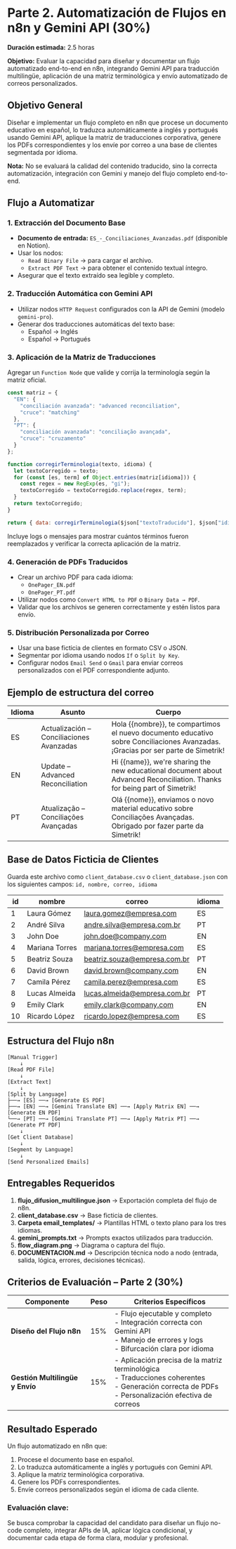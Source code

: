 # Parte 2. Automatización de Flujos en n8n y Gemini API (30%)

**Duración estimada:** 2.5 horas

**Objetivo:** Evaluar la capacidad para diseñar y documentar un flujo automatizado end-to-end en n8n, integrando Gemini API para traducción multilingüe, aplicación de una matriz terminológica y envío automatizado de correos personalizados.

## Objetivo General

Diseñar e implementar un flujo completo en n8n que procese un documento educativo en español, lo traduzca automáticamente a inglés y portugués usando Gemini API, aplique la matriz de traducciones corporativa, genere los PDFs correspondientes y los envíe por correo a una base de clientes segmentada por idioma.

**Nota:** No se evaluará la calidad del contenido traducido, sino la correcta automatización, integración con Gemini y manejo del flujo completo end-to-end.

## Flujo a Automatizar

### 1. Extracción del Documento Base
- **Documento de entrada:** `ES_-_Conciliaciones_Avanzadas.pdf` (disponible en Notion).
- Usar los nodos:
  - `Read Binary File` → para cargar el archivo.
  - `Extract PDF Text` → para obtener el contenido textual íntegro.
- Asegurar que el texto extraído sea legible y completo.

### 2. Traducción Automática con Gemini API
- Utilizar nodos `HTTP Request` configurados con la API de Gemini (modelo `gemini-pro`).
- Generar dos traducciones automáticas del texto base:
  - Español → Inglés
  - Español → Portugués

### 3. Aplicación de la Matriz de Traducciones

Agregar un `Function Node` que valide y corrija la terminología según la matriz oficial.

```javascript
const matriz = {
  "EN": { 
    "conciliación avanzada": "advanced reconciliation",
    "cruce": "matching" 
  },
  "PT": { 
    "conciliación avanzada": "conciliação avançada",
    "cruce": "cruzamento" 
  }
};

function corregirTerminologia(texto, idioma) {
  let textoCorregido = texto;
  for (const [es, term] of Object.entries(matriz[idioma])) {
    const regex = new RegExp(es, "gi");
    textoCorregido = textoCorregido.replace(regex, term);
  }
  return textoCorregido;
}

return { data: corregirTerminologia($json["textoTraducido"], $json["idioma"]) };
```

Incluye logs o mensajes para mostrar cuántos términos fueron reemplazados y verificar la correcta aplicación de la matriz.

### 4. Generación de PDFs Traducidos
- Crear un archivo PDF para cada idioma:
  - `OnePager_EN.pdf`
  - `OnePager_PT.pdf`
- Utilizar nodos como `Convert HTML to PDF` o `Binary Data → PDF`.
- Validar que los archivos se generen correctamente y estén listos para envío.

### 5. Distribución Personalizada por Correo
- Usar una base ficticia de clientes en formato CSV o JSON.
- Segmentar por idioma usando nodos `If` o `Split by Key`.
- Configurar nodos `Email Send` o `Gmail` para enviar correos personalizados con el PDF correspondiente adjunto.

## Ejemplo de estructura del correo

| Idioma | Asunto | Cuerpo |
|--------|--------|--------|
| ES | Actualización – Conciliaciones Avanzadas | Hola {{nombre}}, te compartimos el nuevo documento educativo sobre Conciliaciones Avanzadas. ¡Gracias por ser parte de Simetrik! |
| EN | Update – Advanced Reconciliation | Hi {{name}}, we're sharing the new educational document about Advanced Reconciliation. Thanks for being part of Simetrik! |
| PT | Atualização – Conciliações Avançadas | Olá {{nome}}, enviamos o novo material educativo sobre Conciliações Avançadas. Obrigado por fazer parte da Simetrik! |

## Base de Datos Ficticia de Clientes

Guarda este archivo como `client_database.csv` o `client_database.json` con los siguientes campos: `id, nombre, correo, idioma`

| id | nombre | correo | idioma |
|----|--------|--------|--------|
| 1 | Laura Gómez | laura.gomez@empresa.com | ES |
| 2 | André Silva | andre.silva@empresa.com.br | PT |
| 3 | John Doe | john.doe@company.com | EN |
| 4 | Mariana Torres | mariana.torres@empresa.com | ES |
| 5 | Beatriz Souza | beatriz.souza@empresa.com.br | PT |
| 6 | David Brown | david.brown@company.com | EN |
| 7 | Camila Pérez | camila.perez@empresa.com | ES |
| 8 | Lucas Almeida | lucas.almeida@empresa.com.br | PT |
| 9 | Emily Clark | emily.clark@company.com | EN |
| 10 | Ricardo López | ricardo.lopez@empresa.com | ES |

## Estructura del Flujo n8n

```
[Manual Trigger]
    ↓
[Read PDF File]
    ↓
[Extract Text]
    ↓
[Split by Language]
├──→ [ES] ──→ [Generate ES PDF]
├──→ [EN] ──→ [Gemini Translate EN] ──→ [Apply Matrix EN] ──→ [Generate EN PDF]
└──→ [PT] ──→ [Gemini Translate PT] ──→ [Apply Matrix PT] ──→ [Generate PT PDF]
    ↓
[Get Client Database]
    ↓
[Segment by Language]
    ↓
[Send Personalized Emails]
```

## Entregables Requeridos

1. **flujo_difusion_multilingue.json** → Exportación completa del flujo de n8n.
2. **client_database.csv** → Base ficticia de clientes.
3. **Carpeta email_templates/** → Plantillas HTML o texto plano para los tres idiomas.
4. **gemini_prompts.txt** → Prompts exactos utilizados para traducción.
5. **flow_diagram.png** → Diagrama o captura del flujo.
6. **DOCUMENTACION.md** → Descripción técnica nodo a nodo (entrada, salida, lógica, errores, decisiones técnicas).

## Criterios de Evaluación – Parte 2 (30%)

| Componente | Peso | Criterios Específicos |
|-----------|------|----------------------|
| **Diseño del Flujo n8n** | 15% | - Flujo ejecutable y completo<br>- Integración correcta con Gemini API<br>- Manejo de errores y logs<br>- Bifurcación clara por idioma |
| **Gestión Multilingüe y Envío** | 15% | - Aplicación precisa de la matriz terminológica<br>- Traducciones coherentes<br>- Generación correcta de PDFs<br>- Personalización efectiva de correos |

## Resultado Esperado

Un flujo automatizado en n8n que:

1. Procese el documento base en español.
2. Lo traduzca automáticamente a inglés y portugués con Gemini API.
3. Aplique la matriz terminológica corporativa.
4. Genere los PDFs correspondientes.
5. Envíe correos personalizados según el idioma de cada cliente.

### Evaluación clave:
Se busca comprobar la capacidad del candidato para diseñar un flujo no-code completo, integrar APIs de IA, aplicar lógica condicional, y documentar cada etapa de forma clara, modular y profesional.

